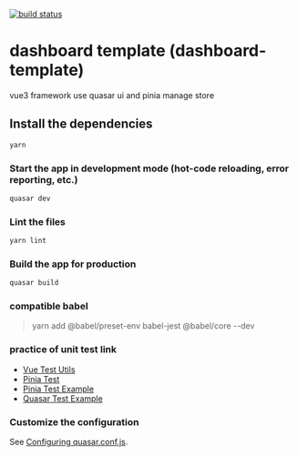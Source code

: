 <a href="https://github.com/NpoolPlatform/dashboard-template/actions/workflows/ci.yml"><img src="https://github.com/NpoolPlatform/dashboard-template/workflows/test/badge.svg" alt="build status"></a>

# dashboard template (dashboard-template)

vue3 framework use quasar ui and pinia manage store

## Install the dependencies

```bash
yarn
```

### Start the app in development mode (hot-code reloading, error reporting, etc.)

```bash
quasar dev
```

### Lint the files

```bash
yarn lint
```

### Build the app for production

```bash
quasar build
```

### compatible babel

> yarn add @babel/preset-env babel-jest @babel/core --dev

### practice of unit test link

+ [Vue Test Utils](https://test-utils.vuejs.org/guide/)
+ [Pinia Test](https://pinia.vuejs.org/cookbook/testing.html)
+ [Pinia Test Example](https://github.com/vuejs/pinia/blob/v2/packages/testing/src/testing.spec.ts)
+ [Quasar Test Example](https://github.com/quasarframework/quasar-testing/blob/dev/packages/unit-jest/src/templates/typescript/test/jest/___tests__/MyButton.spec.ts)

### Customize the configuration

See [Configuring quasar.conf.js](https://quasar.dev/quasar-cli/quasar-conf-js).
